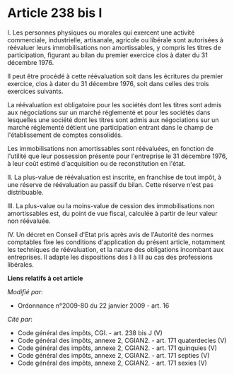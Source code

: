 # Article 238 bis I

I. Les personnes physiques ou morales qui exercent une activité commerciale, industrielle, artisanale, agricole ou libérale
sont autorisées à réévaluer leurs immobilisations non amortissables, y compris les titres de participation, figurant au bilan
du premier exercice clos à dater du 31 décembre 1976. 

Il peut être procédé à cette réévaluation soit dans les écritures du premier exercice, clos à dater du 31 décembre 1976, soit
dans celles des trois exercices suivants. 

La réévaluation est obligatoire pour les sociétés dont les titres sont admis aux négociations sur un marché réglementé et
pour les sociétés dans lesquelles une société dont les titres sont admis aux négociations sur un marché réglementé détient
une participation entrant dans le champ de l'établissement de comptes consolidés. 

Les immobilisations non amortissables sont réévaluées, en fonction de l'utilité que leur possession présente pour
l'entreprise le 31 décembre 1976, à leur coût estimé d'acquisition ou de reconstitution en l'état. 

II. La plus-value de réévaluation est inscrite, en franchise de tout impôt, à une réserve de réévaluation au passif du bilan.
Cette réserve n'est pas distribuable. 

III. La plus-value ou la moins-value de cession des immobilisations non amortissables est, du point de vue fiscal, calculée à
partir de leur valeur non réévaluée. 

IV. Un décret en Conseil d'Etat pris après avis de l'Autorité des normes comptables fixe les conditions d'application du
présent article, notamment les techniques de réévaluation, et la nature des obligations incombant aux entreprises. Il adapte
les dispositions des I à III au cas des professions libérales.

**Liens relatifs à cet article**

_Modifié par_:

  - Ordonnance n°2009-80 du 22 janvier 2009 - art. 16

_Cité par_:

  - Code général des impôts, CGI. - art. 238 bis J (V)
  - Code général des impôts, annexe 2, CGIAN2. - art. 171 quaterdecies (V)
  - Code général des impôts, annexe 2, CGIAN2. - art. 171 quinquies (V)
  - Code général des impôts, annexe 2, CGIAN2. - art. 171 septies (V)
  - Code général des impôts, annexe 2, CGIAN2. - art. 171 sexies (V)
